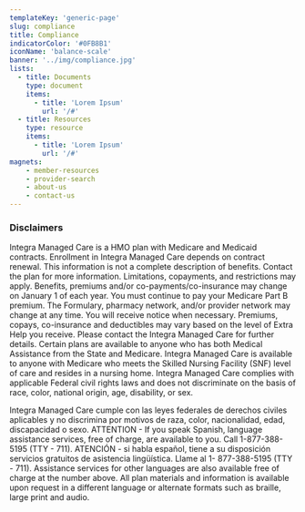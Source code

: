 ```yaml
---
templateKey: 'generic-page'
slug: compliance
title: Compliance
indicatorColor: '#0FB8B1'
iconName: 'balance-scale'
banner: '../img/compliance.jpg'
lists:
  - title: Documents
    type: document
    items: 
      - title: 'Lorem Ipsum'
        url: '/#'
  - title: Resources
    type: resource
    items: 
      - title: 'Lorem Ipsum'
        url: '/#'
magnets:
    - member-resources
    - provider-search
    - about-us
    - contact-us
---
```

### Disclaimers
Integra Managed Care is a HMO plan with Medicare and Medicaid contracts. Enrollment in Integra Managed Care depends on contract renewal. This information is not a complete description of benefits. Contact the plan for more information. Limitations, copayments, and restrictions may apply. Benefits, premiums and/or co-payments/co-insurance may change on January 1 of each year. You must continue to pay your Medicare Part B premium. The Formulary, pharmacy network, and/or provider network may change at any time. You will receive notice when necessary. Premiums, copays, co-insurance and deductibles may vary based on the level of Extra Help you receive. Please contact the Integra Managed Care for further details. Certain plans are available to anyone who has both Medical Assistance from the State and Medicare. Integra Managed Care is available to anyone with Medicare who meets the Skilled Nursing Facility (SNF) level of care and resides in a nursing home. Integra Managed Care complies with applicable Federal civil rights laws and does not discriminate on the basis of race, color, national origin, age, disability, or sex.

Integra Managed Care cumple con las leyes federales de derechos civiles aplicables y no discrimina por motivos de raza, color, nacionalidad, edad, discapacidad o sexo. ATTENTION - If you speak Spanish, language assistance services, free of charge, are available to you. Call 1-877-388-5195 (TTY - 711). ATENCIÓN - si habla español, tiene a su disposición servicios gratuitos de asistencia lingüística. Llame al 1- 877-388-5195 (TTY - 711). Assistance services for other languages are also available free of charge at the number above. All plan materials and information is available upon request in a different language or alternate formats such as braille, large print and audio.